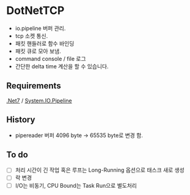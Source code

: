 # DotNetTCP

* io.pipeline 버퍼 관리.
* tcp 소켓 통신.
* 패킷 핸들러로 함수 바인딩
* 패킷 큐로 모아 보냄.
* command console / file 로그
* 간단한 delta time 계산을 할 수 있습니다.

## Requirements

[.Net7](https://dotnet.microsoft.com/en-us/download) / [System.IO.Pipeline](https://www.nuget.org/packages/System.IO.Pipelines/)

## History

- pipereader 버퍼 4096 byte -> 65535 byte로 변경 함.

## To do

- [ ] 처리 시간이 긴 작업 혹은 루프는 Long-Running 옵션으로 태스크 새로 생성
- [ ] 락 변경
- [ ] I/O는 비동기, CPU Bound는 Task Run으로 별도처리
